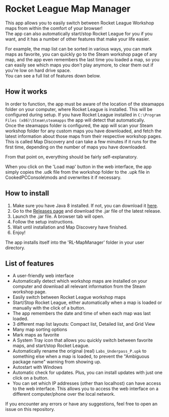# Rocket League Map Manager
This app allows you to easily switch between Rocket League Workshop maps from within the comfort of your browser!  
The app can also automatically start/stop Rocket League for you if you want, and it has a number of other features that make your life easier.

For example, the map list can be sorted in various ways, you can mark maps as favorite,
you can quickly go to the Steam workshop page of any map,
and the app even remembers the last time you loaded a map, so you can easily see which maps you don't play anymore,
to clear them out if you're low on hard drive space.  
You can see a full list of features down below.

## How it works
In order to function, the app must be aware of the location of the steamapps folder on your computer, where Rocket League is installed.
This will be configured during setup. If you have Rocket League installed in `C:\Program Files (x86)\Steam\steamapps` the app will detect that automatically.  
Once the steamapps folder is configured, the app will scan your Steam workshop folder for any custom maps you have downloaded, and fetch the latest information about those maps from their respective workshop pages.  
This is called Map Discovery and can take a few minutes if it runs for the first time, depending on the number of maps you have downloaded.

From that point on, everything should be fairly self-explanatory.

When you click on the 'Load map' button in the web interface, the app simply copies the .udk file from the workshop folder to the .upk file in CookedPCConsole\\mods and overwrites it if necessary.  

## How to install
1. Make sure you have Java 8 installed. If not, you can download it [here](https://www.java.com/de/download/).
2. Go to the [Releases page](https://github.com/Yggdrasil128/RocketLeague-MapManager/releases) and download the .jar file of the latest release.
3. Launch the .jar file. A browser tab will open.
4. Follow the setup instructions.
5. Wait until installation and Map Discovery have finished.
6. Enjoy!

The app installs itself into the 'RL-MapManager' folder in your user directory.

## List of features
- A user-friendly web interface
- Automatically detect which workshop maps are installed on your computer and download all relevant information from the Steam workshop page.
- Easily switch between Rocket League workshop maps
- Start/Stop Rocket League, either automatically when a map is loaded or manually with the click of a button.
- The app remembers the date and time of when each map was last loaded.
- 3 different map list layouts: Compact list, Detailed list, and Grid View
- Many map sorting options
- Mark maps as favorite
- A System Tray icon that allows you quickly switch between favorite maps, and start/stop Rocket League.
- Automatically rename the original (real) `Labs_Underpass_P.upk` to something else when a map is loaded, to prevent the "Ambiguous package name" warning from showing up.
- Autostart with Windows
- Automatic check for updates. Plus, you can install updates with just one click on a button.
- You can set which IP addresses (other than localhost) can have access to the web interface. This allows you to access the web interface on a different computer/phone over the local network.

If you encounter any errors or have any suggestions, feel free to open an issue on this repository.
